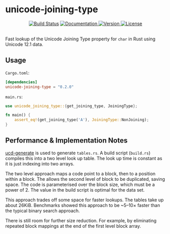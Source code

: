 unicode-joining-type
====================

<div align="center">
  <a href="https://travis-ci.com/yeslogic/unicode-joining-type">
    <img src="https://travis-ci.com/yeslogic/unicode-joining-type.svg?branch=master" alt="Build Status"></a>
  <a href="https://docs.rs/unicode-joining-type">
    <img src="https://docs.rs/unicode-joining-type/badge.svg" alt="Documentation">
  </a>
  <a href="https://crates.io/crates/unicode-joining-type">
    <img src="https://img.shields.io/crates/v/unicode-joining-type.svg" alt="Version">
  </a>
  <a href="https://github.com/yeslogic/unicode-joining-type/blob/master/LICENSE">
    <img src="https://img.shields.io/crates/l/unicode-joining-type.svg" alt="License">
  </a>
</div>

<br>

Fast lookup of the Unicode Joining Type property for `char` in Rust using
Unicode 12.1 data.

Usage
-----

`Cargo.toml`:

```toml
[dependencies]
unicode-joining-type = "0.2.0"
```

`main.rs`:

```rust
use unicode_joining_type::{get_joining_type, JoiningType};

fn main() {
    assert_eq!(get_joining_type('A'), JoiningType::NonJoining);
}
```

Performance & Implementation Notes
----------------------------------

[ucd-generate] is used to generate `tables.rs`. A build script (`build.rs`)
compiles this into a two level look up table. The look up time is constant as
it is just indexing into two arrays.

The two level approach maps a code point to a block, then to a position within
a block. The allows the second level of block to be duplicated, saving space.
The code is parameterised over the block size, which must be a power of 2. The
value in the build script is optimal for the data set.

This approach trades off some space for faster lookups. The tables take up
about 26KiB. Benchmarks showed this approach to be ~5–10× faster than the
typical binary search approach.

There is still room for further size reduction. For example, by eliminating
repeated block mappings at the end of the first level block array.

[ucd-generate]: https://github.com/BurntSushi/ucd-generate
